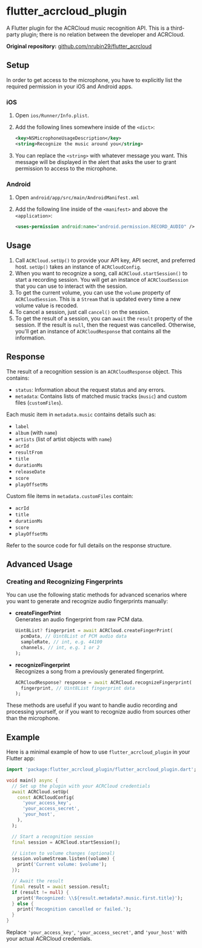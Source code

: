 # flutter_acrcloud_plugin

<!-- Keywords: flutter_acrcloud_plugin, acr_cloud, flutter, music recognition, audio fingerprinting -->

A Flutter plugin for the ACRCloud music recognition API.
This is a third-party plugin; there is no relation between the developer and ACRCloud.


**Original repository:** [github.com/nrubin29/flutter_acrcloud](https://github.com/nrubin29/flutter_acrcloud)

## Setup

In order to get access to the microphone, you have to explicitly list the required permission in your iOS and Android apps.

### iOS

1. Open `ios/Runner/Info.plist`.
2. Add the following lines somewhere inside of the `<dict>`:

   ```xml
   <key>NSMicrophoneUsageDescription</key>
   <string>Recognize the music around you</string>
   ```

3. You can replace the `<string>` with whatever message you want. This message will be displayed in the alert that asks the user to grant permission to access to the microphone.

### Android

1. Open `android/app/src/main/AndroidManifest.xml`
2. Add the following line inside of the `<manifest>` and above the `<application>`:

   ```xml
   <uses-permission android:name="android.permission.RECORD_AUDIO" />
   ```

## Usage

1. Call `ACRCloud.setUp()` to provide your API key, API secret, and preferred host. `setUp()` takes an instance of `ACRCloudConfig`.
2. When you want to recognize a song, call `ACRCloud.startSession()` to start a recording session. You will get an instance of `ACRCloudSession` that you can use to interact with the session.
3. To get the current volume, you can use the `volume` property of `ACRCloudSession`. This is a `Stream` that is updated every time a new volume value is recoded.
4. To cancel a session, just call `cancel()` on the session.
5. To get the result of a session, you can `await` the `result` property of the session. If the result is `null`, then the request was cancelled. Otherwise, you'll get an instance of `ACRCloudResponse` that contains all the information.

## Response

The result of a recognition session is an `ACRCloudResponse` object. This contains:

- `status`: Information about the request status and any errors.
- `metadata`: Contains lists of matched music tracks (`music`) and custom files (`customFiles`).

Each music item in `metadata.music` contains details such as:
- `label`
- `album` (with `name`)
- `artists` (list of artist objects with `name`)
- `acrId`
- `resultFrom`
- `title`
- `durationMs`
- `releaseDate`
- `score`
- `playOffsetMs`

Custom file items in `metadata.customFiles` contain:
- `acrId`
- `title`
- `durationMs`
- `score`
- `playOffsetMs`

Refer to the source code for full details on the response structure.

## Advanced Usage

### Creating and Recognizing Fingerprints

You can use the following static methods for advanced scenarios where you want to generate and recognize audio fingerprints manually:

- **createFingerPrint**  
  Generates an audio fingerprint from raw PCM data.  
  ```dart
  Uint8List? fingerprint = await ACRCloud.createFingerPrint(
    pcmData, // Uint8List of PCM audio data
    sampleRate, // int, e.g. 44100
    channels, // int, e.g. 1 or 2
  );
  ```

- **recognizeFingerprint**  
  Recognizes a song from a previously generated fingerprint.  
  ```dart
  ACRCloudResponse? response = await ACRCloud.recognizeFingerprint(
    fingerprint, // Uint8List fingerprint data
  );
  ```

These methods are useful if you want to handle audio recording and processing yourself, or if you want to recognize audio from sources other than the microphone.

## Example

Here is a minimal example of how to use `flutter_acrcloud_plugin` in your Flutter app:

```dart
import 'package:flutter_acrcloud_plugin/flutter_acrcloud_plugin.dart';

void main() async {
  // Set up the plugin with your ACRCloud credentials
  await ACRCloud.setUp(
    const ACRCloudConfig(
      'your_access_key',
      'your_access_secret',
      'your_host',
    ),
  );

  // Start a recognition session
  final session = ACRCloud.startSession();

  // Listen to volume changes (optional)
  session.volumeStream.listen((volume) {
    print('Current volume: $volume');
  });

  // Await the result
  final result = await session.result;
  if (result != null) {
    print('Recognized: \\${result.metadata?.music.first.title}');
  } else {
    print('Recognition cancelled or failed.');
  }
}
```

Replace `'your_access_key'`, `'your_access_secret'`, and `'your_host'` with your actual ACRCloud credentials.
